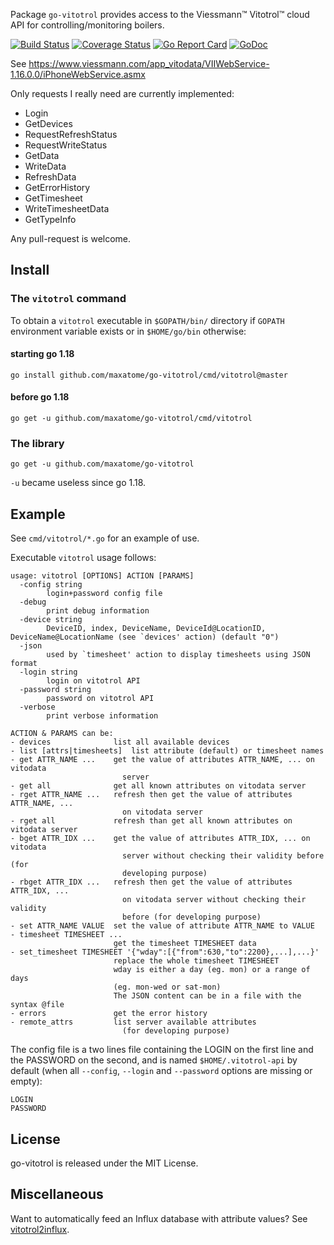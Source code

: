 Package `go-vitotrol` provides access to the Viessmann™
Vitotrol™ cloud API for controlling/monitoring boilers.

[![Build Status](https://travis-ci.org/maxatome/go-vitotrol.svg)](https://travis-ci.org/maxatome/go-vitotrol)
[![Coverage Status](https://coveralls.io/repos/github/maxatome/go-vitotrol/badge.svg?branch=master)](https://coveralls.io/github/maxatome/go-vitotrol?branch=master)
[![Go Report Card](https://goreportcard.com/badge/github.com/maxatome/go-vitotrol)](https://goreportcard.com/report/github.com/maxatome/go-vitotrol)
[![GoDoc](https://godoc.org/github.com/maxatome/go-vitotrol?status.svg)](https://godoc.org/github.com/maxatome/go-vitotrol)

See https://www.viessmann.com/app_vitodata/VIIWebService-1.16.0.0/iPhoneWebService.asmx

Only requests I really need are currently implemented:
- Login
- GetDevices
- RequestRefreshStatus
- RequestWriteStatus
- GetData
- WriteData
- RefreshData
- GetErrorHistory
- GetTimesheet
- WriteTimesheetData
- GetTypeInfo

Any pull-request is welcome.

## Install

### The `vitotrol` command

To obtain a `vitotrol` executable in `$GOPATH/bin/` directory if
`GOPATH` environment variable exists or in `$HOME/go/bin` otherwise:

#### starting go 1.18

```
go install github.com/maxatome/go-vitotrol/cmd/vitotrol@master
```

#### before go 1.18

```
go get -u github.com/maxatome/go-vitotrol/cmd/vitotrol
```

### The library
```
go get -u github.com/maxatome/go-vitotrol
```

`-u` became useless since go 1.18.

## Example

See `cmd/vitotrol/*.go` for an example of use.

Executable `vitotrol` usage follows:

```
usage: vitotrol [OPTIONS] ACTION [PARAMS]
  -config string
        login+password config file
  -debug
        print debug information
  -device string
        DeviceID, index, DeviceName, DeviceId@LocationID, DeviceName@LocationName (see `devices' action) (default "0")
  -json
        used by `timesheet' action to display timesheets using JSON format
  -login string
        login on vitotrol API
  -password string
        password on vitotrol API
  -verbose
        print verbose information

ACTION & PARAMS can be:
- devices              list all available devices
- list [attrs|timesheets]  list attribute (default) or timesheet names
- get ATTR_NAME ...    get the value of attributes ATTR_NAME, ... on vitodata
                         server
- get all              get all known attributes on vitodata server
- rget ATTR_NAME ...   refresh then get the value of attributes ATTR_NAME, ...
                         on vitodata server
- rget all             refresh than get all known attributes on vitodata server
- bget ATTR_IDX ...    get the value of attributes ATTR_IDX, ... on vitodata
                         server without checking their validity before (for
                         developing purpose)
- rbget ATTR_IDX ...   refresh then get the value of attributes ATTR_IDX, ...
                         on vitodata server without checking their validity
                         before (for developing purpose)
- set ATTR_NAME VALUE  set the value of attribute ATTR_NAME to VALUE
- timesheet TIMESHEET ...
                       get the timesheet TIMESHEET data
- set_timesheet TIMESHEET '{"wday":[{"from":630,"to":2200},...],...}'
                       replace the whole timesheet TIMESHEET
                       wday is either a day (eg. mon) or a range of days
                       (eg. mon-wed or sat-mon)
                       The JSON content can be in a file with the syntax @file
- errors               get the error history
- remote_attrs         list server available attributes
                         (for developing purpose)
```

The config file is a two lines file containing the LOGIN on the first
line and the PASSWORD on the second, and is named
`$HOME/.vitotrol-api` by default (when all `--config`, `--login` and
`--password` options are missing or empty):

```
LOGIN
PASSWORD
```

## License

go-vitotrol is released under the MIT License.


## Miscellaneous

Want to automatically feed an Influx database with attribute values?
See [vitotrol2influx](https://github.com/maxatome/vitotrol2influx).
